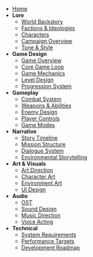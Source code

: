 <!-- docs/_sidebar.md -->

* [Home](/)
* **Lore**
  * [World Backstory](world.md)
  * [Factions & Ideologies](factions.md)
  * [Characters](characters.md)
  * [Campaign Overview](campaign.md)
  * [Tone & Style](tone.md)
* **Game Design**
  * [Game Overview](game_design/overview.md)
  * [Core Game Loop](game_design/core_loop.md)
  * [Game Mechanics](game_design/mechanics.md)
  * [Level Design](game_design/level_design.md)
  * [Progression System](game_design/progression.md)
* **Gameplay**
  * [Combat System](gameplay/combat.md)
  * [Weapons & Abilities](gameplay/weapons.md)
  * [Enemy Design](gameplay/enemies.md)
  * [Player Controls](gameplay/controls.md)
  * [Game Modes](gameplay/modes.md)
* **Narrative**
  * [Story Timeline](narrative/timeline.md)
  * [Mission Structure](narrative/missions.md)
  * [Dialogue System](narrative/dialogue.md)
  * [Environmental Storytelling](narrative/environmental.md)
* **Art & Visuals**
  * [Art Direction](art/direction.md)
  * [Character Art](art/characters.md)
  * [Environment Art](art/environments.md)
  * [UI Design](art/ui.md)
* **Audio**
  * [OST](audio/ost.md)
  * [Sound Design](audio/sound_design.md)
  * [Music Direction](audio/music.md)
  * [Voice Acting](audio/voice.md)
* **Technical**
  * [System Requirements](technical/requirements.md)
  * [Performance Targets](technical/performance.md)
  * [Development Roadmap](technical/roadmap.md)
